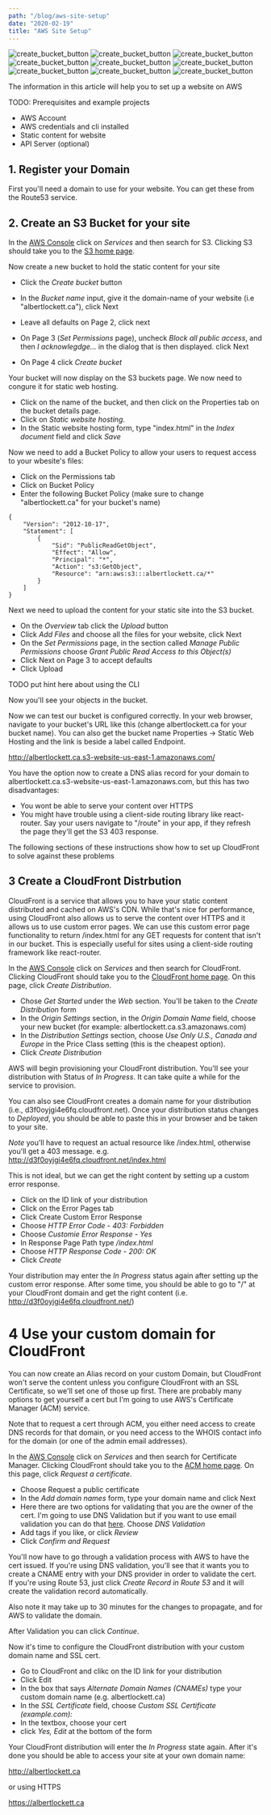 ```yaml
---
path: "/blog/aws-site-setup"
date: "2020-02-19"
title: "AWS Site Setup"
---
```



![create_bucket_button](./pic_1.png)
![create_bucket_button](../pic_1.png)
![create_bucket_button](../../pic_1.png)
![create_bucket_button](/images/pic_1.png)
![create_bucket_button](/markdown-pages/pic_1.png)
![create_bucket_button](../markdown-pages/pic_1.png)
![create_bucket_button](src/markdown-pages/pic_1.png)
![create_bucket_button](/blog/aws-site-setup/part_2/pic_1.png)
![create_bucket_button](../images/gatsby-astronaut.png)

The information in this article will help you to set up a website on AWS

TODO: Prerequisites and example projects
- AWS Account
- AWS credentials and cli installed
- Static content for website
- API Server (optional)

## 1. Register your Domain

First you'll need a domain to use for your website. You can get these from the Route53 service.

## 2. Create an S3 Bucket for your site

In the [AWS Console](https://console.aws.amazon.com/console/home) click on _Services_ and then search for S3. Clicking
S3 should take you to the [S3 home page](https://s3.console.aws.amazon.com/s3/home).

Now create a new bucket to hold the static content for your site
- Click the _Create bucket_ button
  

- In the _Bucket name_ input, give it the domain-name of your website (i.e "albertlockett.ca"), click Next
- Leave all defaults on Page 2, click next
- On Page 3 (_Set Permissions_ page), uncheck _Block all public access_, and then _I acknowlegdge..._ in the dialog that
  is then displayed. click Next
- On Page 4 click _Create bucket_


Your bucket will now display on the S3 buckets page. We now need to congure it for static web hosting. 
- Click on the name of the bucket, and then click on the Properties tab on the bucket details page. 
- Click on _Static website hosting_.
- In the Static website hosting form, type "index.html" in the _Index document_ field and click _Save_

Now we need to add a Bucket Policy to allow your users to request access to your wbesite's files:
- Click on the Permissions tab
- Click on Bucket Policy
- Enter the following Bucket Policy (make sure to change "albertlockett.ca" for your bucket's name)
```
{
    "Version": "2012-10-17",
    "Statement": [
        {
            "Sid": "PublicReadGetObject",
            "Effect": "Allow",
            "Principal": "*",
            "Action": "s3:GetObject",
            "Resource": "arn:aws:s3:::albertlockett.ca/*"
        }
    ]
}
```

Next we need to upload the content for your static site into the S3 bucket.
- On the _Overview_ tab click the _Upload_ button
- Click _Add Files_ and choose all the files for your website, click Next
- On the _Set Permissions_ page, in the section called _Manage Public Permissions_ choose _Grant Public Read Access 
  to this Object(s)_
- Click Next on Page 3 to accept defaults
- Click Upload

TODO put hint here about using the CLI

Now you'll see your objects in the bucket.

Now we can test our bucket is configured correctly. In your web browser, navigate to your bucket's URL like this
(change albertlockett.ca for your bucket name). You can also get the bucket name Properties -> Static Web Hosting and 
the link is beside a label called Endpoint.

http://albertlockett.ca.s3-website-us-east-1.amazonaws.com/

You have the option now to create a DNS alias record for your domain to 
albertlockett.ca.s3-website-us-east-1.amazonaws.com, but this has two disadvantages:
- You wont be able to serve your content over HTTPS
- You might have trouble using a client-side routing library like react-router. Say your users navigate to "/route" in
  your app, if they refresh the page they'll get the S3 403 response.

The following sections of these instructions show how to set up CloudFront to solve against these problems

## 3 Create a CloudFront Distrbution

CloudFront is a service that allows you to have your static content distributed and cached on AWS's CDN. While that's
nice for performance, using CloudFront also allows us to serve the content over HTTPS and it allows us to use custom
error pages. We can use this custom error page functionality to return /index.html for any GET requests for content that
isn't in our bucket. This is especially useful for sites using a client-side routing framework like react-router.

In the [AWS Console](https://console.aws.amazon.com/console/home) click on _Services_ and then search for CloudFront. 
Clicking CloudFront should take you to the [CloudFront home page](https://console.aws.amazon.com/cloudfront/home). On
this page, click _Create Distribution_.

- Chose _Get Started_ under the _Web_ section. You'll be taken to the _Create Distribution_ form
- In the _Origin Settings_ section, in the _Origin Domain Name_ field, choose your new bucket (for example: 
  albertlockett.ca.s3.amazonaws.com)
- In the _Distribution Settings_ section, choose _Use Only U.S., Canada and Europe_ in the Price Class setting (this is
  the cheapest option).
- Click _Create Distribution_

AWS will begin provisioning your CloudFront distribution. You'll see your distribution with Status of _In Progress_. It 
can take quite a while for the service to provision.

You can also see CloudFront creates a domain name for your distribution (i.e., d3f0oyjgi4e6fq.cloudfront.net). Once your 
distribution status changes to _Deployed_, you should be able to paste this in your browser and be taken to your site.

_Note_ you'll have to request an actual resource like /index.html, otherwise you'll get a 403 message. e.g.
http://d3f0oyjgi4e6fq.cloudfront.net/index.html

This is not ideal, but we can get the right content by setting up a custom error response. 

- Click on the ID link of your distribution
- Click on the Error Pages tab
- Click Create Custom Error Response
- Choose _HTTP Error Code_ - _403: Forbidden_
- Choose _Customie Error Response_ - _Yes_
- In Response Page Path type _/index.html_
- Choose _HTTP Response Code_ - _200: OK_
- Click _Create_

Your distribution may enter the _In Progress_ status again after setting up the custom error response. After some time,
you should be able to go to "/" at your CloudFront domain and get the right content (i.e. 
http://d3f0oyjgi4e6fq.cloudfront.net/)


# 4 Use your custom domain for CloudFront

You can now create an Alias record on your custom Domain, but CloudFront won't serve the content unless you configure
CloudFront with an SSL Certificate, so we'll set one of those up first. There are probably many options to get yourself
a cert but I'm going to use AWS's Certificate Manager (ACM) service.

Note that to request a cert through ACM, you either need access to create DNS records for that domain, or you need 
access to the WHOIS contact info for the domain (or one of the admin email addresses).

In the [AWS Console](https://console.aws.amazon.com/console/home) click on _Services_ and then search for Certificate 
Manager. Clicking CloudFront should take you to the [ACM home page](https://console.aws.amazon.com/acm/hom). On
this page, click _Request a certificate_.

- Choose Request a public certificate
- In the _Add domain names_ form, type your domain name and click Next
- Here there are two options for validating that you are the owner of the cert. I'm going to use DNS Validation but if
  you want to use email validation you can do that 
  [here](https://docs.aws.amazon.com/acm/latest/userguide/gs-acm-validate-email.html). Choose _DNS Validation_
- Add tags if you like, or click _Review_
- Click _Confirm and Request_

You'll now have to go through a validation process with AWS to have the cert issued. If you're using DNS validation,
you'll see that it wants you to create a CNAME entry with your DNS provider in order to validate the cert. If you're 
using Route 53, just click _Create Record in Route 53_ and it will create the validation record automatically.

Also note it may take up to 30 minutes for the changes to propagate, and for AWS to validate the domain.

After Validation you can click _Continue_.

Now it's time to configure the CloudFront distribution with your custom domain name and SSL cert. 
- Go to CloudFront and clikc on the ID link for your distribution
- Click Edit
- In the box that says _Alternate Domain Names (CNAMEs)_ type your custom domain name (e.g. albertlockett.ca)
- In the _SSL Certificate_ field, choose _Custom SSL Certificate (example.com):_
- In the textbox, choose your cert
- click _Yes, Edit_ at the bottom of the form

Your CloudFront distribution will enter the _In Progress_ state again. After it's done you should be able to access 
your site at your own domain name:

http://albertlockett.ca

or using HTTPS

https://albertlockett.ca